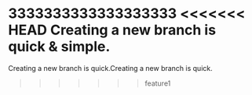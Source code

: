 3333333333333333333
<<<<<<< HEAD
Creating a new branch is quick & simple.
=======
Creating a new branch is quick.Creating a new branch is quick.

>>>>>>> feature1
